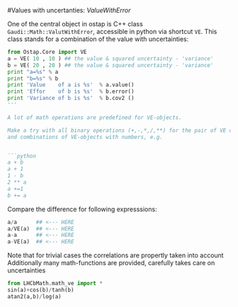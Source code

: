 #Values with uncertanties: _ValueWithError_

One of the central object in ostap is C++ class `Gaudi::Math::ValutWithError`, 
accessible in python via shortcut `VE`. This class stands for a combination 
of the value with uncertainties:

```python
from Ostap.Core import VE
a = VE( 10 , 10 ) ## the value & squared uncertainty - 'variance' 
b = VE( 20 , 20 ) ## the value & squared uncertainty - 'variance' 
print "a=%s" % a 
print "b=%s" % b 
print 'Value    of a is %s'  % a.value() 
print 'Effor    of b is %s'  % b.error() 
print 'Variance of b is %s'  % b.cov2 ()
'''

A lot of math operations are predefined for VE-objects.

Make a try with all binary operations (+,-,*,/,**) for the pair of VE objects 
and combinations of VE-objects with numbers, e.g.


```python
a + b 
a + 1 
1 - b
2 ** a 
a +=1   
b += a  
````

Compare the difference for following expresssions:

```python
a/a      ## <--- HERE 
a/VE(a)  ## <--- HERE
a-a      ## <--- HERE 
a-VE(a)  ## <--- HERE
```
Note that for trivial cases the correlations are propertly taken into account
Additionally many math-functions are provided, carefully takes care on uncertainties

```python
from LHCbMath.math_ve import * 
sin(a)+cos(b)/tanh(b) 
atan2(a,b)/log(a)
```

